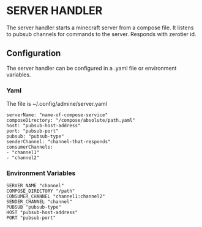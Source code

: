 # SERVER HANDLER #
The server handler starts a minecraft server from a compose file.
It listens to pubsub channels for commands to the server. Responds with zerotier id.

## Configuration ##
The server handler can be configured in a .yaml file or environment variables.
### Yaml ###
The file is ~/.config/admine/server.yaml
```
serverName: "name-of-compose-service"
composeDirectory: "/compose/absolute/path.yaml"
host: "pubsub-host-address"
port: "pubsub-port"
pubsub: "pubsub-type"
senderChannel: "channel-that-responds"
consumerChannels:
- "channel1"
- "channel2"
```

### Environment Variables ###
```
SERVER_NAME "channel"
COMPOSE_DIRECTORY "/path"
CONSUMER_CHANNEL "channel1:channel2"
SENDER_CHANNEL "channel"
PUBSUB "pubsub-type"
HOST "pubsub-host-address"
PORT "pubsub-port"
```
